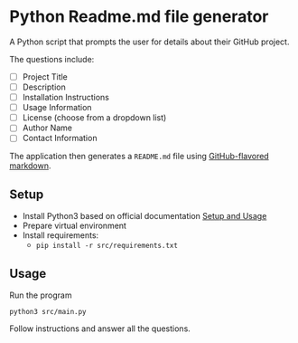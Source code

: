 # Python Readme.md file generator

A Python script that prompts the user for details about their GitHub project.

The questions include:

* [ ] Project Title
* [ ] Description
* [ ] Installation Instructions
* [ ] Usage Information
* [ ] License (choose from a dropdown list)
* [ ] Author Name
* [ ] Contact Information

The application then generates a `README.md` file using [GitHub-flavored markdown](https://github.github.com/gfm/).

## Setup

- Install Python3 based on official documentation [Setup and Usage](https://docs.python.org/3.13/using/index.html)
- Prepare virtual environment
- Install requirements:
    - `pip install -r src/requirements.txt`

## Usage

Run the program

    python3 src/main.py

Follow instructions and answer all the questions.
